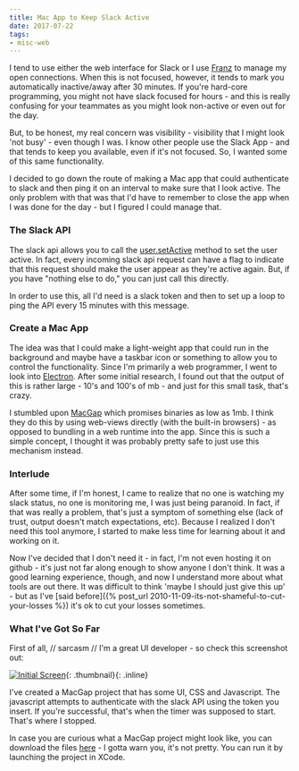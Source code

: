 ```yaml
---
title: Mac App to Keep Slack Active
date: 2017-07-22
tags:
- misc-web
---
```

I tend to use either the web interface for Slack or I use [Franz](http://meetfranz.com) to manage my open connections.  When this is not focused, however, it tends to mark you automatically inactive/away after 30 minutes.  If you're hard-core programming, you might not have slack focused for hours - and this is really confusing for your teammates as you might look non-active or even out for the day.

<!--more-->

But, to be honest, my real concern was visibility - visibility that I might look 'not busy' - even though I was.  I know other people use the Slack App - and that tends to keep you available, even if it's not focused.  So, I wanted some of this same functionality.

I decided to go down the route of making a Mac app that could authenticate to slack and then ping it on an interval to make sure that I look active.  The only problem with that was that I'd have to remember to close the app when I was done for the day - but I figured I could manage that.

### The Slack API

The slack api allows you to call the [user.setActive](https://api.slack.com/methods/users.setActive) method to set the user active.  In fact, every incoming slack api request can have a flag to indicate that this request should make the user appear as they're active again.  But, if you have "nothing else to do," you can just call this directly.

In order to use this, all I'd need is a slack token and then to set up a loop to ping the API every 15 minutes with this message.

### Create a Mac App

The idea was that I could make a light-weight app that could run in the background and maybe have a taskbar icon or something to allow you to control the functionality.  Since I'm primarily a web programmer, I went to look into [Electron](https://electron.atom.io/).  After some initial research, I found out that the output of this is rather large - 10's and 100's of mb - and just for this small task, that's crazy.  

I stumbled upon [MacGap](https://macgapproject.github.io/) which promises binaries as low as 1mb.  I think they do this by using web-views directly (with the built-in browsers) - as opposed to bundling in a web runtime into the app.  Since this is such a simple concept, I thought it was probably pretty safe to just use this mechanism instead.

### Interlude

After some time, if I'm honest, I came to realize that no one is watching my slack status, no one is monitoring me, I was just being paranoid.  In fact, if that was really a problem, that's just a symptom of something else (lack of trust, output doesn't match expectations, etc).  Because I realized I don't need this tool anymore, I started to make less time for learning about it and working on it.

Now I've decided that I don't need it - in fact, I'm not even hosting it on github - it's just not far along enough to show anyone I don't think.  It was a good learning experience, though, and now I understand more about what tools are out there.  It was difficult to think 'maybe I should just give this up' - but as I've [said before]({% post_url 2010-11-09-its-not-shameful-to-cut-your-losses %}) it's ok to cut your losses sometimes.

### What I've Got So Far

First of all, // sarcasm // I'm a great UI developer - so check this screenshot out:

[![Initial Screen](/uploads/2017/initial-screen-mac-gap.png)](/uploads/2017/initial-screen-mac-gap.png){: .thumbnail}{: .inline}

I've created a MacGap project that has some UI, CSS and Javascript.  The javascript attempts to authenticate with the slack API using the token you insert.  If you're successful, that's when the timer was supposed to start.  That's where I stopped.

In case you are curious what a MacGap project might look like, you can download the files [here](/uploads/2017/iampresent.zip) - I gotta warn you, it's not pretty.  You can run it by launching the project in XCode.